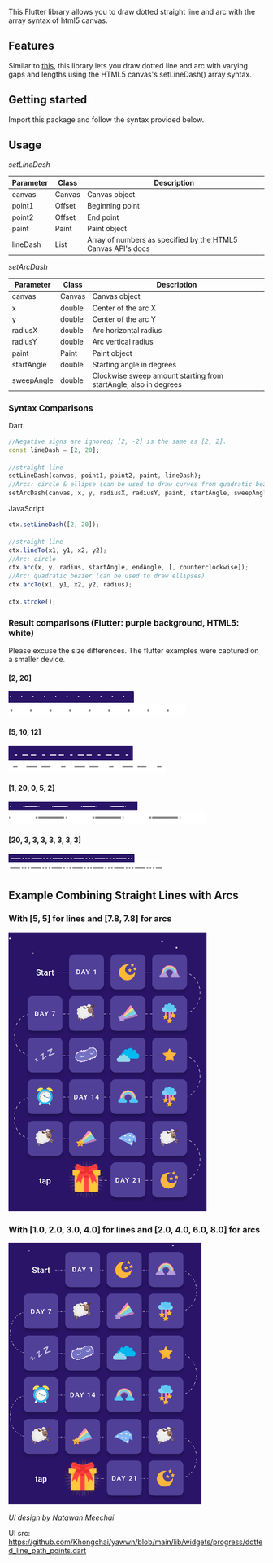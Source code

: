 <!--
This README describes the package. If you publish this package to pub.dev,
this README's contents appear on the landing page for your package.

For information about how to write a good package README, see the guide for
[writing package pages](https://dart.dev/guides/libraries/writing-package-pages).

For general information about developing packages, see the Dart guide for
[creating packages](https://dart.dev/guides/libraries/create-library-packages)
and the Flutter guide for
[developing packages and plugins](https://flutter.dev/developing-packages).
-->

This Flutter library allows you to draw dotted straight line and arc with the array syntax of html5 canvas.

## Features

Similar to <a href="https://developer.mozilla.org/en-US/docs/Web/API/CanvasRenderingContext2D/setLineDash">this</a>, this library lets you draw dotted line and arc with varying gaps and lengths using the HTML5 canvas's setLineDash() array syntax.

## Getting started

Import this package and follow the syntax provided below.

## Usage

_setLineDash_

| Parameter | Class        | Description                                                  |
| --------- | ------------ | ------------------------------------------------------------ |
| canvas    | Canvas       | Canvas object                                                |
| point1    | Offset       | Beginning point                                              |
| point2    | Offset       | End point                                                    |
| paint     | Paint        | Paint object                                                 |
| lineDash  | List<double> | Array of numbers as specified by the HTML5 Canvas API's docs |

_setArcDash_

| Parameter  | Class  | Description                                                      |
| ---------- | ------ | ---------------------------------------------------------------- |
| canvas     | Canvas | Canvas object                                                    |
| x          | double | Center of the arc X                                              |
| y          | double | Center of the arc Y                                              |
| radiusX    | double | Arc horizontal radius                                            |
| radiusY    | double | Arc vertical radius                                              |
| paint      | Paint  | Paint object                                                     |
| startAngle | double | Starting angle in degrees                                        |
| sweepAngle | double | Clockwise sweep amount starting from startAngle, also in degrees |

### Syntax Comparisons

Dart

```dart
//Negative signs are ignored; [2, -2] is the same as [2, 2].
const lineDash = [2, 20];

//straight line
setLineDash(canvas, point1, point2, paint, lineDash);
//Arcs: circle & ellipse (can be used to draw curves from quadratic bezier)
setArcDash(canvas, x, y, radiusX, radiusY, paint, startAngle, sweepAngle, lineDash);
```

JavaScript

```js
ctx.setLineDash([2, 20]);

//straight line
ctx.lineTo(x1, y1, x2, y2);
//Arc: circle
ctx.arc(x, y, radius, startAngle, endAngle, [, counterclockwise]);
//Arc: quadratic bezier (can be used to draw ellipses)
ctx.arcTo(x1, y1, x2, y2, radius);

ctx.stroke();
```

### Result comparisons (Flutter: purple background, HTML5: white)

Please excuse the size differences. The flutter examples were captured on a smaller device.

#### [2, 20]

<img src="images/2, 20/dart.png"/>

<img src="images/2, 20/javascript.png"/>

<br/>

#### [5, 10, 12]

<img src="images/5, 10, 12/dart.png"/>

<img src="images/5, 10, 12/javascript.png"/>

<br/>

#### [1, 20, 0, 5, 2]

<img src="images/1, 20, 0, 5, 2/dart.png"/>

<img src="images/1, 20, 0, 5, 2/javascript.png"/>

<br/>

#### [20, 3, 3, 3, 3, 3, 3, 3]

<img src="images/20, 3, 3, 3, 3, 3, 3, 3/dart.png"/>

<img src="images/20, 3, 3, 3, 3, 3, 3, 3/javascript.png"/>

<br/>

## Example Combining Straight Lines with Arcs

### With [5, 5] for lines and [7.8, 7.8] for arcs

<img src="images/ui-examples/ui-example-1.png"/>

<br/>

### With [1.0, 2.0, 3.0, 4.0] for lines and [2.0, 4.0, 6.0, 8.0] for arcs

<img src="images/ui-examples/ui-example-2.png"/>

_UI design by Natawan Meechai_

UI src: https://github.com/Khongchai/yawwn/blob/main/lib/widgets/progress/dotted_line_path_points.dart
